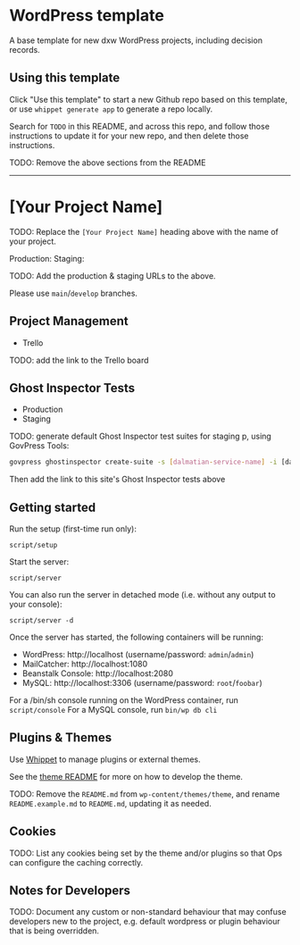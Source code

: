 # WordPress template

A base template for new dxw WordPress projects, including decision records.

## Using this template

Click "Use this template" to start a new Github repo based on this template, or use `whippet generate app` to generate a repo locally.

Search for `TODO` in this README, and across this repo, and follow those instructions to update it for your new repo, and then delete those instructions.

TODO: Remove the above sections from the README

***

# [Your Project Name]

TODO: Replace the `[Your Project Name]` heading  above with the name of your project.

Production:
Staging:

TODO: Add the production & staging URLs to the above.

Please use `main`/`develop` branches.

## Project Management

* Trello

TODO: add the link to the Trello board

## Ghost Inspector Tests

* Production
* Staging

TODO: generate default Ghost Inspector test suites for staging p, using GovPress Tools:

```bash
govpress ghostinspector create-suite -s [dalmatian-service-name] -i [dalmatian-infrastructure name -e [dalmatian-environment]
```

Then add the link to this site's Ghost Inspector tests above

## Getting started

Run the setup (first-time run only):

```
script/setup
```

Start the server:

```
script/server
```

You can also run the server in detached mode (i.e. without any output to your console):

```
script/server -d
```

Once the server has started, the following containers will be running:

* WordPress: http://localhost (username/password: `admin`/`admin`)
* MailCatcher: http://localhost:1080
* Beanstalk Console: http://localhost:2080
* MySQL: http://localhost:3306 (username/password: `root`/`foobar`)

For a /bin/sh console running on the WordPress container, run `script/console`
For a MySQL console, run `bin/wp db cli`

## Plugins & Themes

Use [Whippet](https://github.com/dxw/whippet) to manage plugins or external themes.

See the [theme README](wp-content/themes/theme/README.md) for more on how to develop the theme.

TODO: Remove the `README.md` from `wp-content/themes/theme`, and rename `README.example.md` to `README.md`, updating it as needed.

## Cookies

TODO: List any cookies being set by the theme and/or plugins so that Ops can configure the caching correctly.

## Notes for Developers

TODO: Document any custom or non-standard behaviour that may confuse developers new to the project, e.g. default wordpress or plugin behaviour that is being overridden.
